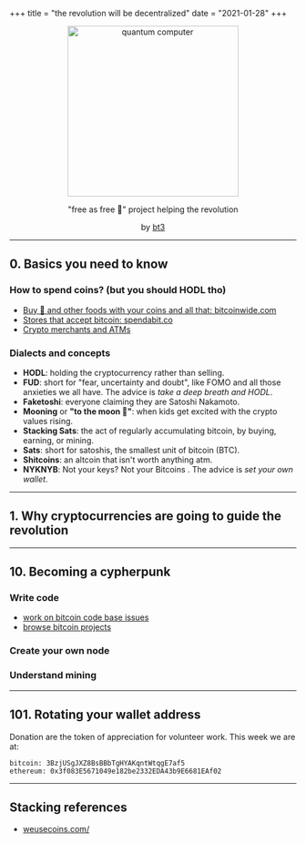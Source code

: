 +++
title = "the revolution will be decentralized"
date = "2021-01-28"
+++

<center>

<img src="/img/pc.png" alt="quantum computer"  width="300"/>


"free as free 🍺" project helping the revolution

by <a href="https://keybase.io/bt3gl">bt3</a></b>

</center>



---
## 0. Basics you need to know

### How to spend coins? (but you should HODL tho)
* [Buy 🍕 and other foods with your coins and all that: bitcoinwide.com](https://bitcoinwide.com/)
* [Stores that accept bitcoin: spendabit.co](https://spendabit.co/)
* [Crypto merchants and ATMs](https://coinmap.org/)

### Dialects and concepts

* **HODL**: holding the cryptocurrency rather than selling.
* **FUD**: short for "fear, uncertainty and doubt", like FOMO and all those anxieties we all have. The advice is *take a deep breath and HODL*.
* **Faketoshi**: everyone claiming they are Satoshi Nakamoto.
* **Mooning** or **"to the moon 🚀"**: when kids get excited with the crypto values rising.
* **Stacking Sats**: the act of regularly accumulating bitcoin, by buying, earning, or mining.
* **Sats**: short for satoshis, the smallest unit of bitcoin (BTC).
* **Shitcoins**:  an altcoin that isn't worth anything atm.
* **NYKNYB**: Not your keys? Not your Bitcoins . The advice is *set your own wallet*.

---
## 1. Why cryptocurrencies are going to guide the revolution



---
## 10. Becoming a cypherpunk

### Write code

* [work on bitcoin code base issues](https://github.com/bitcoin/bitcoin/issues)
* [browse bitcoin projects](http://www.bitcoinprojects.net/)

### Create your own node

### Understand mining



---

## 101. Rotating your wallet address

Donation are the token of appreciation for volunteer work. This week we are at:

```
bitcoin: 3BzjUSgJXZ8BsBBbTgHYAKqntWtqgE7af5
ethereum: 0x3f083E5671049e182be2332EDA43b9E6681EAf02
```

---

## Stacking references

* [weusecoins.com/](https://www.weusecoins.com/)